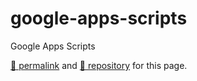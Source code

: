 # google-apps-scripts

Google Apps Scripts

[&#128279; permalink](https://psb-david-petty.github.io/google-apps-scripts/) and [&#128297; repository](https://github.com/psb-david-petty/google-apps-scripts/) for this page.
